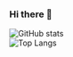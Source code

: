 ### Hi there 👋

![GitHub stats](https://github-readme-stats.vercel.app/api?username=oirodolfo&count_private=true)
<br/>
![Top Langs](https://github-readme-stats.vercel.app/api/top-langs/?username=oirodolfo&layout=compact)


<!--
**oirodolfo/oirodolfo** is a ✨ _special_ ✨ repository because its `README.md` (this file) appears on your GitHub profile.

Here are some ideas to get you started:

- 🔭 I’m currently working on ...
- 🌱 I’m currently learning ...
- 👯 I’m looking to collaborate on ...
- 🤔 I’m looking for help with ...
- 💬 Ask me about ...
- 📫 How to reach me: ...
- 😄 Pronouns: ...
- ⚡ Fun fact: ...
-->
